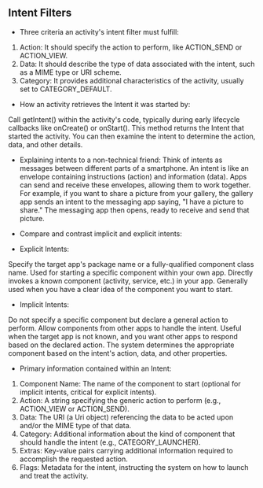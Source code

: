 ## Intent Filters

- Three criteria an activity's intent filter must fulfill:

1. Action: It should specify the action to perform, like ACTION_SEND or ACTION_VIEW.
2. Data: It should describe the type of data associated with the intent, such as a MIME type or URI scheme.
3. Category: It provides additional characteristics of the activity, usually set to CATEGORY_DEFAULT.

- How an activity retrieves the Intent it was started by:

Call getIntent() within the activity's code, typically during early lifecycle callbacks like onCreate() or onStart().
This method returns the Intent that started the activity.
You can then examine the intent to determine the action, data, and other details.

- Explaining intents to a non-technical friend:
Think of intents as messages between different parts of a smartphone.
An intent is like an envelope containing instructions (action) and information (data).
Apps can send and receive these envelopes, allowing them to work together.
For example, if you want to share a picture from your gallery, the gallery app sends an intent to the messaging app saying, "I have a picture to share." The messaging app then opens, ready to receive and send that picture.


- Compare and contrast implicit and explicit intents:

- Explicit Intents:

Specify the target app's package name or a fully-qualified component class name.
Used for starting a specific component within your own app.
Directly invokes a known component (activity, service, etc.) in your app.
Generally used when you have a clear idea of the component you want to start.

- Implicit Intents:

Do not specify a specific component but declare a general action to perform.
Allow components from other apps to handle the intent.
Useful when the target app is not known, and you want other apps to respond based on the declared action.
The system determines the appropriate component based on the intent's action, data, and other properties.

- Primary information contained within an Intent:

1. Component Name: The name of the component to start (optional for implicit intents, critical for explicit intents).
2. Action: A string specifying the generic action to perform (e.g., ACTION_VIEW or ACTION_SEND).
3. Data: The URI (a Uri object) referencing the data to be acted upon and/or the MIME type of that data.
4. Category: Additional information about the kind of component that should handle the intent (e.g., CATEGORY_LAUNCHER).
5. Extras: Key-value pairs carrying additional information required to accomplish the requested action.
6. Flags: Metadata for the intent, instructing the system on how to launch and treat the activity.